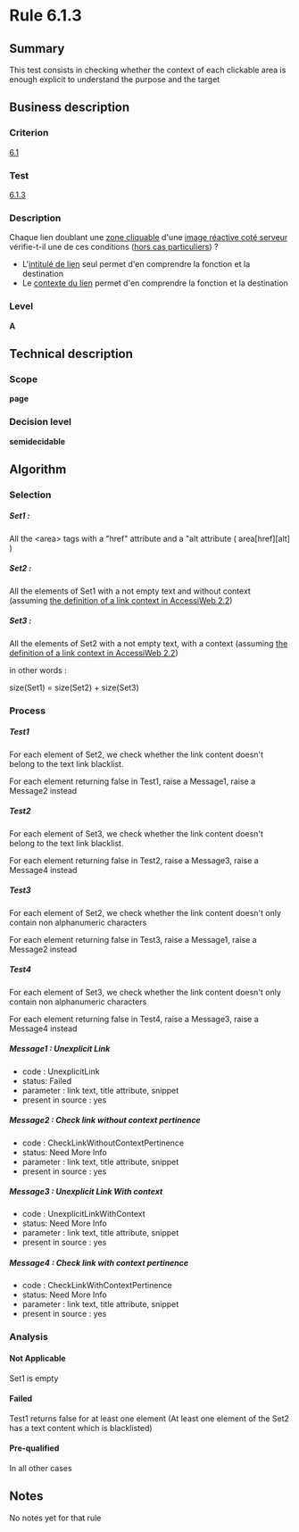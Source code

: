 # Rule 6.1.3
## Summary

This test consists in checking whether the context of each clickable
area is enough explicit to understand the purpose and the target

## Business description

### Criterion

[6.1](http://references.modernisation.gouv.fr/sites/default/files/RGAA3_RC2-1/referentiel_technique.htm#crit-6-1)

### Test

[6.1.3](http://references.modernisation.gouv.fr/sites/default/files/RGAA3_RC2-1/referentiel_technique.htm#test-6-1-3)

### Description

Chaque lien doublant une <a href="http://references.modernisation.gouv.fr/sites/default/files/RGAA3_RC2-1/glossaire.htm#mZoneCliquable">zone cliquable</a> d'une <a href="http://references.modernisation.gouv.fr/sites/default/files/RGAA3_RC2-1/glossaire.htm#mImgReactive">image r&eacute;active cot&eacute; serveur</a> v&eacute;rifie-t-il une de ces conditions (<a href="http://references.modernisation.gouv.fr/sites/default/files/RGAA3_RC2-1/cas_particulier.htm#cpCrit6-" title="Cas particuliers pour le crit&egrave;re 6.1">hors cas particuliers</a>) ? 
 
 * L'<a href="http://references.modernisation.gouv.fr/sites/default/files/RGAA3_RC2-1/glossaire.htm#mIntituleLien">intitul&eacute; de lien</a> seul permet d'en comprendre la fonction et la destination 
 * Le <a href="http://references.modernisation.gouv.fr/sites/default/files/RGAA3_RC2-1/glossaire.htm#mContexteLien">contexte du lien</a> permet d'en comprendre la fonction et la destination 


### Level

**A**

## Technical description

### Scope

**page**

### Decision level

**semidecidable**

## Algorithm

### Selection

##### Set1 :

All the <area\> tags with a "href" attribute and a "alt attribute (
area[href][alt] )

##### Set2 :

All the elements of Set1 with a not empty text and without context
(assuming [the definition of a link context in AccessiWeb
2.2](http://accessiweb.org/index.php/glossary-76.html#mContexteLien))

##### Set3 :

All the elements of Set2 with a not empty text, with a context (assuming
[the definition of a link context in AccessiWeb
2.2](http://accessiweb.org/index.php/glossary-76.html#mContexteLien))

in other words :

size(Set1) = size(Set2) + size(Set3)

### Process

##### Test1

For each element of Set2, we check whether the link content doesn't
belong to the text link blacklist.

For each element returning false in Test1, raise a Message1, raise a
Message2 instead

##### Test2

For each element of Set3, we check whether the link content doesn't
belong to the text link blacklist.

For each element returning false in Test2, raise a Message3, raise a
Message4 instead

##### Test3

For each element of Set2, we check whether the link content doesn't only
contain non alphanumeric characters

For each element returning false in Test3, raise a Message1, raise a
Message2 instead

##### Test4

For each element of Set3, we check whether the link content doesn't only
contain non alphanumeric characters

For each element returning false in Test4, raise a Message3, raise a
Message4 instead

##### Message1 : Unexplicit Link

-   code : UnexplicitLink
-   status: Failed
-   parameter : link text, title attribute, snippet
-   present in source : yes

##### Message2 : Check link without context pertinence

-   code : CheckLinkWithoutContextPertinence
-   status: Need More Info
-   parameter : link text, title attribute, snippet
-   present in source : yes

##### Message3 : Unexplicit Link With context

-   code : UnexplicitLinkWithContext
-   status: Need More Info
-   parameter : link text, title attribute, snippet
-   present in source : yes

##### Message4 : Check link with context pertinence

-   code : CheckLinkWithContextPertinence
-   status: Need More Info
-   parameter : link text, title attribute, snippet
-   present in source : yes

### Analysis

#### Not Applicable

Set1 is empty

#### Failed

Test1 returns false for at least one element (At least one element of
the Set2 has a text content which is blacklisted)

#### Pre-qualified

In all other cases

## Notes

No notes yet for that rule
